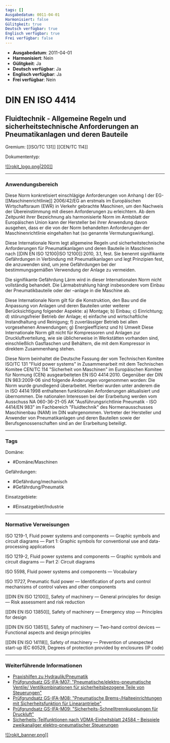 ```yaml
---
tags: []
Ausgabedatum: 0011-04-01
Harmonisiert: false
Gülitgkeit: true
Deutsch verfügbar: true
Englisch verfügbar: true
Frei verfügbar: false
---
```


- **Ausgabedatum**: 2011-04-01
- **Harmonisiert**: Nein
- **Gülitgkeit**: Ja
- **Deutsch verfügbar**: Ja
- **Englisch verfügbar**: Ja
- **Frei verfügbar**: Nein

# DIN EN ISO 4414
## Fluidtechnik - Allgemeine Regeln und sicherheitstechnische Anforderungen an Pneumatikanlagen und deren Bauteile

Gremium: [[ISO/TC 131]] [[CEN/TC 114]]

Dokumententyp: 

[![[rokit_logo.png|200]]](https://public-robots.de/)

***
### Anwendungsbereich

Diese Norm konkretisiert einschlägige Anforderungen von Anhang I der EG-[[Maschinenrichtlinie]] 2006/42/EG an erstmals im Europäischen Wirtschaftsraum (EWR) in Verkehr gebrachte Maschinen, um den Nachweis der Übereinstimmung mit diesen Anforderungen zu erleichtern. Ab dem Zeitpunkt ihrer Bezeichnung als harmonisierte Norm im Amtsblatt der Europäischen Union kann der Hersteller bei ihrer Anwendung davon ausgehen, dass er die von der Norm behandelten Anforderungen der Maschinenrichtlinie eingehalten hat (so genannte Vermutungswirkung). 

Diese Internationale Norm legt allgemeine Regeln und sicherheitstechnische Anforderungen für Pneumatikanlagen und deren Bauteile in Maschinen nach [[DIN EN ISO 12100|ISO 12100]]:2010, 3.1, fest. Sie benennt signifikante Gefährdungen in Verbindung mit Pneumatikanlagen und legt Prinzipien fest, die anzuwenden sind, um jene Gefährdungen bei der bestimmungsgemäßen Verwendung der Anlage zu vermeiden. 

Die signifikante Gefährdung Lärm wird in dieser Internationalen Norm nicht vollständig behandelt.
Die Lärmabstrahlung hängt insbesondere vom Einbau der Pneumatikbauteile oder der –anlage in die Maschine ab.

Diese Internationale Norm gilt für die Konstruktion, den Bau und die Anpassung von Anlagen und deren Bauteilen unter weiterer Berücksichtigung folgender Aspekte:
a) Montage;
b) Einbau;
c) Einrichtung;
d) störungsfreier Betrieb der Anlage;
e) einfache und wirtschaftliche Instandhaltung und Reinigung;
f) zuverlässiger Betrieb bei allen vorgesehenen Anwendungen;
g) Energieeffizienz und
h) Umwelt
Diese Internationale Norm gilt nicht für Kompressoren und Anlagen zur Druckluftverteilung, wie sie
üblicherweise in Werkstätten vorhanden sind, einschließlich Gasflaschen und Behältern, die mit dem Kompressor in direktem Zusammenhang stehen.

Diese Norm beinhaltet die Deutsche Fassung der vom Technischen Komitee ISO/TC 131 "Fluid power systems" in Zusammenarbeit mit dem Technischen Komitee CEN/TC 114 "Sicherheit von Maschinen" im Europäischen Komitee für Normung (CEN) ausgearbeiteten EN ISO 4414:2010. Gegenüber der DIN EN 983:2009-06 sind folgende Änderungen vorgenommen worden: Die Norm wurde grundlegend überarbeitet. Hierbei wurden unter anderem die in ISO 4414:1998 enthaltenen funktionalen Anforderungen aktualisiert und übernommen. Die nationalen Interessen bei der Erarbeitung werden vom Ausschuss NA 060-36-21-05 AK "Ausführungsrichtlinie Pneumatik - ISO 4414/EN 983" im Fachbereich "Fluidtechnik" des Normenausschusses Maschinenbau (NAM) im DIN wahrgenommen. Vertreter der Hersteller und Anwender von Pneumatikanlagen und deren Bauteilen sowie der Berufsgenossenschaften sind an der Erarbeitung beteiligt.

***
### Tags

Domäne:
- #Domäne/Maschinen 

Gefährdungen:
- #Gefährdung/mechanisch 
- #Gefährdung/Pneumatik

Einsatzgebiete:
- #Einsatzgebiet/Industrie 

***
### Normative Verweisungen

ISO 1219-1, Fluid power systems and components — Graphic symbols and circuit diagrams — Part 1: Graphic symbols for conventional use and data-processing applications

ISO 1219-2, Fluid power systems and components — Graphic symbols and circuit diagrams — Part 2: Circuit diagrams

ISO 5598, Fluid power systems and components — Vocabulary

ISO 11727, Pneumatic fluid power — Identification of ports and control mechanisms of control valves and other components

[[DIN EN ISO 12100]], Safety of machinery — General principles for design — Risk assessment and risk reduction

[[DIN EN ISO 13850]], Safety of machinery — Emergency stop — Principles for design

[[DIN EN ISO 13851]], Safety of machinery — Two-hand control devices — Functional aspects and design principles

[[DIN EN ISO 14118]], Safety of machinery — Prevention of unexpected start-up
IEC 60529, Degrees of protection provided by enclosures (IP code)

***
### Weiterführende Informationen

- [Praxishilfen zu Hydraulik/Pneumatik](https://www.dguv.de/ifa/praxishilfen/praxishilfen-maschinenschutz/hilfen-zu-hydraulik-pneumatik/index.jsp)
- [Prüfgrundsatz GS-IFA-M07: "Pneumatische/elektro-pneumatische Ventile/ Ventilkombinationen für sicherheitsbezogene Teile von Steuerungen"](https://www.dguv.de/dguv-test/prod-pruef-zert/pruefgrundsaetze-erfahrung/pruefgrundsaetze/ifa/index.jsp)
- [Prüfgrundsatz GS-IFA-M08: "Pneumatische Brems-/Halteeinrichtungen mit Sicherheitsfunktion für Linearantriebe"](https://www.dguv.de/dguv-test/prod-pruef-zert/pruefgrundsaetze-erfahrung/pruefgrundsaetze/ifa/index.jsp)
- [Prüfgrundsatz GS-IFA-M09: "Sicherheits-Schnelltrennkupplungen für Druckluft"](https://www.dguv.de/dguv-test/prod-pruef-zert/pruefgrundsaetze-erfahrung/pruefgrundsaetze/ifa/index.jsp)
- [Sicherheits-Teilfunktionen nach VDMA-Einheitsblatt 24584 – Beispiele zweikanaliger elektro-pneumatischer Steuerungen ](https://www.dguv.de/medien/ifa/de/pra/hydraulik_pneumatik/beispiele_teil-sicherheitsfunktionen.pdf)

[![[rokit_banner.png]]](https://public-robots.de/)
